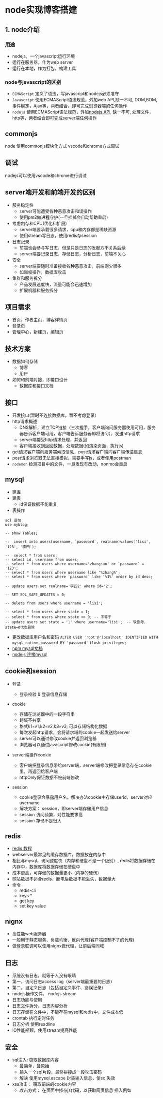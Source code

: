 # node实现博客搭建

## 1. node介绍

### 用途
  - nodejs，一个javascript运行环境
  - 运行在服务器，作为web server
  - 运行在本地，作为打包，构建工具
    
  
### node与javascript的区别

  - `ECMAScript` 定义了语法，写javascript和nodejs必须准守
  - `Javascript` 使用ECMAScript语法规范，外加web API,缺一不可, DOM,BOM,事件绑定，Ajax等，两者结合，即可完成浏览器端的任何操作
  - `nodejs` 使用ECMAScript语法规范，外加[nodejs API](http://nodejs.cn/api/), 缺一不可, 处理文件，http等，两者结合即可完成server端任何操作

## commonjs
node 使用commonjs模块化方式 vscode和chrome方式调试

## 调试
nodejs可以使用vscode和chrome进行调试
 
## server端开发和前端开发的区别
- 服务稳定性
   - server可能遭受各种恶意攻击和误操作
   - 使用pm2做进程守护(一旦挂掉会自动帮助重启)
- 考虑内存和CPU(优化和扩展)
   - server端要承载很多请求，cpu和内存都是稀缺资源
   - 使用stream写日志，使用redis存session
- 日志记录
   - 前端也会参与写日志，但是只是日志的发起方不关系后续
   - server端要记录日志，存储日志，分析日志，前端不关心
- 安全
   - server端要随时准备接收各种恶意攻击，前端则少很多
   - 如越权操作，数据库攻击
- 集群和服务拆分
   - 产品发展速度快，流量可能会迅速增加
   - 扩展机器和服务拆分

## 项目需求
- 首页，作者主页，博客详情页
- 登录页
- 管理中心，新建页，编辑页

## 技术方案
- 数据如何存储
   - 博客
   - 用户
- 如何和前端对接，即接口设计   
   - 数据库和接口文档

## 接口
 - 开发接口(暂时不连接数据库，暂不考虑登录）
 - http请求概述
    - DNS解析，建立TCP链接（三次握手，客户端询问服务器使用可用，服务器告诉客户端可用，客户端告诉服务器即将访问），发送http请求
    - server端接受http请求处理，并返回
    - 客户端接收到返回数据，处理数据(如渲染页面，执行js)
 - get请求客户端向服务端索取信息，post请求客户端向客户端传递信息
 - post请求浏览器无法直接模拟，需要手写js，或者使用postman
 - `nodemon` 检测项目中的文件，一旦发现有改动，nonmo会重启
 
## mysql

 - 建库
 - 建表
    - id保证数据不能重复
 - 表操作

 ```
 sql 语句
 use myblog;

-- show Tables;

--  insert into users(username, `password`, realname)values('lisi', '123', '李四');

--  select * from users;
-- select id, username from users;
-- select * from users where username='zhangsan' or `password` = '123';
-- select * from users where username like '%zhang%';
-- select * from users where `password` like '%1%' order by id desc;

-- update users set realname='李四2' where id='2';

-- SET SQL_SAFE_UPDATES = 0;

-- delete from users where username = 'lisi';

-- select * from users where state = 1;
-- select * from users where state <> 0; -- 不等于
-- update users set state = '1' where username='lisi';  -- 软删除， state=0代表删除

 ```
 
- 更改数据库用户名和密码 `ALTER USER 'root'@'localhost' IDENTIFIED WITH mysql_native_password BY 'password'`  `flush privileges;`
- [npm mysql文档](https://www.oschina.net/translate/node-mysql-tutorial)
- [nodejs 连接mysql](https://www.runoob.com/nodejs/nodejs-mysql.html)

## cookie和session

- 登录
  - 登录校验 & 登录信息存储
- cookie 
    - 存储在浏览器中的一段字符串
    - 跨域不共享
    - 格式k1=v1;k2=v2;k3=v3; 可以存储结构化数据
    - 每次发起http请求，会将请求域的cookie一起发送给server
    - server可以通过修改cookie并返回浏览器
    - 浏览器可以通过javascript修改cookie(有限制)
- server端操作cookie
   - 客户端把登录信息带给server端，server端修改把登录信息存在cookie里，再返回给客户端
   - httpOnly保证数据不被前端修改

- session
   - cookie登录会暴露用户名，解决办法cookie中存储userid，server对应username
   - 解决方案： session，即server端存储用户信息
   - session 访问频繁，对性能要求高
   - session 存储不是很大


## redis
   - [redis 教程](https://www.runoob.com/redis/redis-tutorial.html)
   - webserver最常见的缓存数据库，数据放在内存中
   - 相比与mysql，访问速度快（内存和硬盘不是一个级别）, redis将数据存储在内存中，数据库将数据存储在硬盘中
   - 成本更高，可存储的数据量更小（内存的硬伤）
   - 网站数据不适合redis，断电后数据不能丢失，数据量大
   - 命令
     - redis-cli
     - keys *
     - get key
     - set key value

## nignx 
   - 高性能web服务器
   - 一般用于静态服务、负载均衡、反向代理(客户端控制不了的代理)
   - 做登录联调可以使用nignx做代理，让前后端同域

## 日志
   - 系统没有日志，就等于人没有眼睛
   - 第一，访问日志access log（server端最重要的日志）
   - 第二，自定义日志（包括自定义事件、错误记录）
   - nodejs操作文件， nodejs stream
   - 日志功能与使用
   - 日志文件拆分，日志内容分析
   - 日志存储在文件中，不能存在mysql和redis中，文件成本低
   - crontab 执行定时任务
   - 日志分析 使用readline
   - IO性能瓶颈，使用stream提高性能

## 安全
   - sql注入: 窃取数据库内容
      - 最简单，最原始
      - 输入一个sql片段，最终拼接成一段攻击密码
      - 解决 使用mysql.escape 封装输入信息，使sql失效
   - xss攻击： 窃取前端的cookie内容
      - 攻击方式： 在页面中掺杂js代码，以获取网页信息 插入例如<script />
      - 预防措施： 转换生成js的特殊字符 例如& => &amp, > => &lt, > => &gt
      - npm install xss
   - 密码加密： 保障用户信息安全
      - 使用crypto库 加密
   
## stream
   - `stream`是nodejs流式数据抽象接口, `stream`模块用于构建实现了流接口的对象

## server端和前端区别
   - 服务稳定性
   - 安全（包括登录验证）
   - 内存 cpu（优化，扩展）
   - 集群和服务拆分
   - 日志记录 

## pm2
   - 介绍
      - 安装 `npm install pm2 -g` `pm2 --version`
      - 基本使用命令
        - pm2 start
        - pm2 list
        - pm2 restart <AppName>/id
        - pm2 stop <AppName>/id/all
        - pm2 info <AppName>/id
        - pm2 log <AppName>/id
        - pm2 monit 
      - 配置文件 pm2.conf.json
   - 功能
     - 进程守护，系统崩溃自动重启
     - 启动多进程，充分利用cpu和内存
     - 自带日志记录功能
   - 进程守护
     - node app.js 和 nondemon app.js, 进程崩溃则不能访问
     - pm2遇到进程崩溃会自动重启
   - 多进程
     - 为何使用多进程
       - 操作系统会限制一个进程的最大可用内存
       - 内存：无法利用机器的全部内存
       - cpu：无法充分利用多核cpu优势

## node进阶
   - orm操作数据库(sequelize),连表操作
   - 代码结构和流程的规范
   - nodejs最佳实践

## node 深入

   ### nodejs是什么？和前端有啥区别？
      - nodejs是基于Chrome V8引擎的javascript运行时
      - nodejs出现之前，js只能在浏览去中运行
      - nodejs出现之后，js可以在任何安装nodejs的环境中运行
   ### nodejs如何调试
      - 参考 2-5
      - 启动nodejs服务时，使用inspect
      - 代码中使用debuger断点
      - 使用chrome调试 chrome://inspect
   ### 当前文件和当前目录的路径，如何获取？
      - __filename
      - __dirname
      - 两个都是全局变量
   ### commonjs和ES6-Module的区别
      - 语法不同 
      - commonjs是动态引入，执行时引入 (require 可以再任意地方使用)
      - es6 module是静态引入，编译时引入(import 必须放在最外层)
   
   
      

   
   
